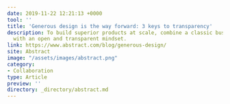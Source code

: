 ```yaml
---
date: 2019-11-22 12:21:13 +0000
tool: ''
title: 'Generous design is the way forward: 3 keys to transparency'
description: To build superior products at scale, combine a classic business toolset
  with an open and transparent mindset.
link: https://www.abstract.com/blog/generous-design/
site: Abstract
image: "/assets/images/abstract.png"
category:
- Collaboration
type: Article
preview: ''
directory: _directory/abstract.md
---
```

